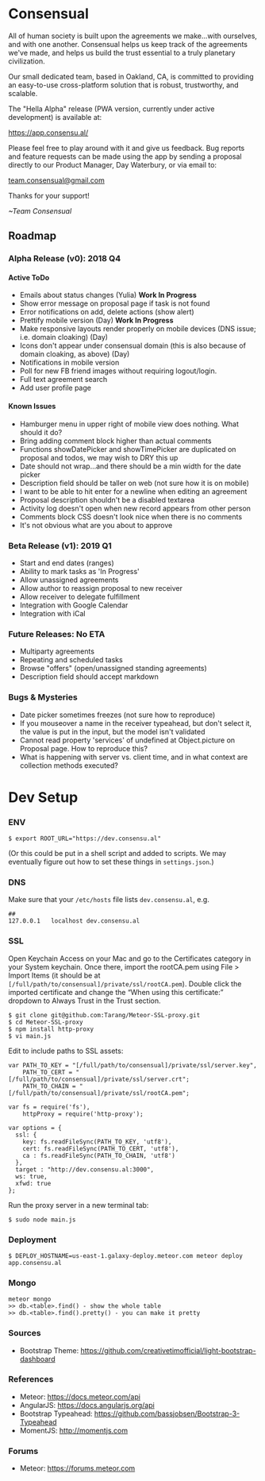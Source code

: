 # Consensual
All of human society is built upon the agreements we make...with ourselves, and with one another.
Consensual helps us keep track of the agreements we've made, and helps us build the trust
essential to a truly planetary civilization.

Our small dedicated team, based in Oakland, CA, is committed to providing an easy-to-use cross-platform
solution that is robust, trustworthy, and scalable.

The "Hella Alpha" release (PWA version, currently under active development) is available at:

https://app.consensu.al/

Please feel free to play around with it and give us feedback. Bug reports and feature requests can be
made using the app by sending a proposal directly to our Product Manager, Day Waterbury, or via email to:

team.consensual@gmail.com

Thanks for your support!

*~Team Consensual*

## Roadmap

### Alpha Release (v0): 2018 Q4
#### Active ToDo
- Emails about status changes (Yulia) **Work In Progress**
- Show error message on proposal page if task is not found
- Error notifications on add, delete actions (show alert)
- Prettify mobile version (Day) **Work In Progress**
- Make responsive layouts render properly on mobile devices (DNS issue; i.e. domain cloaking) (Day)
- Icons don't appear under consensual domain (this is also because of domain cloaking, as above) (Day)
- Notifications in mobile version
- Poll for new FB friend images without requiring logout/login.
- Full text agreement search
- Add user profile page

#### Known Issues
- Hamburger menu in upper right of mobile view does nothing. What should it do?
- Bring adding comment block higher than actual comments
- Functions showDatePicker and showTimePicker are duplicated on proposal and todos, we may wish to DRY this up
- Date should not wrap...and there should be a min width for the date picker
- Description field should be taller on web (not sure how it is on mobile)
- I want to be able to hit enter for a newline when editing an agreement
- Proposal description shouldn't be a disabled textarea
- Activity log doesn't open when new record appears from other person
- Comments block CSS doesn't look nice when there is no comments
- It's not obvious what are you about to approve

### Beta Release (v1): 2019 Q1
- Start and end dates (ranges)
- Ability to mark tasks as 'In Progress'
- Allow unassigned agreements
- Allow author to reassign proposal to new receiver
- Allow receiver to delegate fulfillment
- Integration with Google Calendar
- Integration with iCal

### Future Releases: No ETA
- Multiparty agreements
- Repeating and scheduled tasks
- Browse "offers" (open/unassigned standing agreements)
- Description field should accept markdown


### Bugs & Mysteries
- Date picker sometimes freezes (not sure how to reproduce)
- If you mouseover a name in the receiver typeahead, but don't select it, the value is put in the input, but the model isn't validated
- Cannot read property 'services' of undefined at Object.picture on Proposal page. How to reproduce this?
- What is happening with server vs. client time, and in what context are collection methods executed?

# Dev Setup

### ENV
```
$ export ROOT_URL="https://dev.consensu.al"
```
(Or this could be put in a shell script and added to scripts. We may eventually figure out how to set these things in `settings.json`.)

### DNS
Make sure that your `/etc/hosts` file lists `dev.consensu.al`, e.g.

```
##
127.0.0.1	localhost dev.consensu.al
```

### SSL
Open Keychain Access on your Mac and go to the Certificates category in your System keychain. Once there, import the rootCA.pem using File > Import Items (it should be at `[/full/path/to/consensual]/private/ssl/rootCA.pem`). Double click the imported certificate and change the “When using this certificate:” dropdown to Always Trust in the Trust section.

```
$ git clone git@github.com:Tarang/Meteor-SSL-proxy.git 
$ cd Meteor-SSL-proxy
$ npm install http-proxy
$ vi main.js
```

Edit to include paths to SSL assets:

```
var PATH_TO_KEY = "[/full/path/to/consensual]/private/ssl/server.key",
    PATH_TO_CERT = "[/full/path/to/consensual]/private/ssl/server.crt";
    PATH_TO_CHAIN = "[/full/path/to/consensual]/private/ssl/rootCA.pem";

var fs = require('fs'),
    httpProxy = require('http-proxy');

var options = {
  ssl: {
    key: fs.readFileSync(PATH_TO_KEY, 'utf8'),
    cert: fs.readFileSync(PATH_TO_CERT, 'utf8'),
    ca : fs.readFileSync(PATH_TO_CHAIN, 'utf8')
  },
  target : "http://dev.consensu.al:3000",
  ws: true,
  xfwd: true
};
```
Run the proxy server in a new terminal tab:

```
$ sudo node main.js
```

### Deployment
```
$ DEPLOY_HOSTNAME=us-east-1.galaxy-deploy.meteor.com meteor deploy app.consensu.al
```

### Mongo

```
meteor mongo
>> db.<table>.find() - show the whole table
>> db.<table>.find().pretty() - you can make it pretty
```

### Sources
* Bootstrap Theme: https://github.com/creativetimofficial/light-bootstrap-dashboard

### References
* Meteor: https://docs.meteor.com/api
* AngularJS: https://docs.angularjs.org/api
* Bootstrap Typeahead: https://github.com/bassjobsen/Bootstrap-3-Typeahead
* MomentJS: http://momentjs.com

### Forums
* Meteor: https://forums.meteor.com